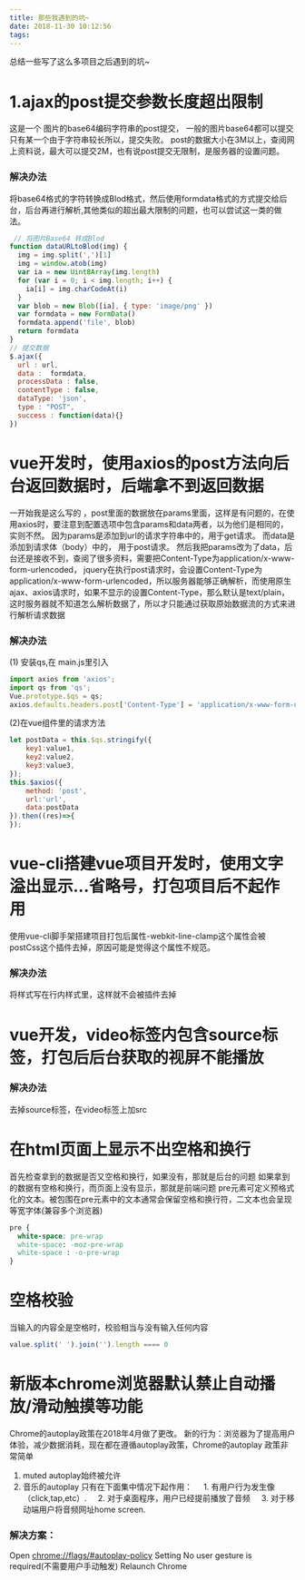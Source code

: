 ```yaml
---
title: 那些我遇到的坑~
date: 2018-11-30 10:12:56
tags:
---
```

总结一些写了这么多项目之后遇到的坑~
<!-- more -->
# 1.ajax的post提交参数长度超出限制
这是一个 图片的base64编码字符串的post提交，
一般的图片base64都可以提交
只有某一个由于字符串较长所以，提交失败。
post的数据大小在3M以上，查阅网上资料说，最大可以提交2M，也有说post提交无限制，是服务器的设置问题。
### 解决办法
将base64格式的字符转换成Blod格式，然后使用formdata格式的方式提交给后台，后台再进行解析,其他类似的超出最大限制的问题，也可以尝试这一类的做法。
```js
 // 将图片Base64 转成Blod
function dataURLtoBlod(img) {
  img = img.split(',')[1]
  img = window.atob(img)
  var ia = new Uint8Array(img.length)
  for (var i = 0; i < img.length; i++) {
    ia[i] = img.charCodeAt(i)
  }
  var blob = new Blob([ia], { type: 'image/png' })
  var formdata = new FormData()
  formdata.append('file', blob)
  return formdata
}
// 提交数据
$.ajax({
  url : url,
  data :  formdata,
  processData : false, 
  contentType : false, 
  dataType: 'json',
  type : "POST",
  success : function(data){}
})
```
# vue开发时，使用axios的post方法向后台返回数据时，后端拿不到返回数据
一开始我是这么写的 ，post里面的数据放在params里面，这样是有问题的，在使用axios时，要注意到配置选项中包含params和data两者，以为他们是相同的，实则不然。 
因为params是添加到url的请求字符串中的，用于get请求。
而data是添加到请求体（body）中的， 用于post请求。
然后我把params改为了data，后台还是接收不到，查阅了很多资料，需要把Content-Type为application/x-www-form-urlencoded，
jquery在执行post请求时，会设置Content-Type为application/x-www-form-urlencoded，所以服务器能够正确解析，而使用原生ajax、axios请求时，如果不显示的设置Content-Type，那么默认是text/plain，这时服务器就不知道怎么解析数据了，所以才只能通过获取原始数据流的方式来进行解析请求数据
### 解决办法
(1) 安装qs,在 main.js里引入
```js
import axios from 'axios';
import qs from 'qs';
Vue.prototype.$qs = qs;
axios.defaults.headers.post['Content-Type'] = 'application/x-www-form-urlencoded';
```
(2)在vue组件里的请求方法
```js
let postData = this.$qs.stringify({
    key1:value1,
    key2:value2,
    key3:value3,
});
this.$axios({
    method: 'post',
    url:'url',
    data:postData
}).then((res)=>{
});
```
# vue-cli搭建vue项目开发时，使用文字溢出显示...省略号，打包项目后不起作用
使用vue-cli脚手架搭建项目打包后属性-webkit-line-clamp这个属性会被postCss这个插件去掉，原因可能是觉得这个属性不规范。
### 解决办法
将样式写在行内样式里，这样就不会被插件去掉
# vue开发，video标签内包含source标签，打包后后台获取的视屏不能播放
### 解决办法
去掉source标签，在video标签上加src
# 在html页面上显示不出空格和换行
首先检查拿到的数据是否又空格和换行，如果没有，那就是后台的问题
如果拿到的数据有空格和换行，而页面上没有显示，那就是前端问题
pre元素可定义预格式化的文本。被包围在pre元素中的文本通常会保留空格和换行符，二文本也会呈现等宽字体(兼容多个浏览器)
```css
pre {
  white-space: pre-wrap
  white-space: -moz-pre-wrap
  white-space : -o-pre-wrap
}
```
# 空格校验
当输入的内容全是空格时，校验相当与没有输入任何内容
```js
value.split(' ').join('').length ==== 0
```
# 新版本chrome浏览器默认禁止自动播放/滑动触摸等功能
Chrome的autoplay政策在2018年4月做了更改。
新的行为：浏览器为了提高用户体验，减少数据消耗，现在都在遵循autoplay政策，Chrome的autoplay 政策非常简单
1. muted autoplay始终被允许
2. 音乐的autoplay 只有在下面集中情况下起作用：
    1. 有用户行为发生像（click,tap,etc）.
    2. 对于桌面程序，用户已经提前播放了音频
    3. 对于移动端用户将音频网址home screen.
### 解决方案：
Open <a href = 'chrome://flags/#autoplay-policy'>chrome://flags/#autoplay-policy</a>
Setting No user gesture is required(不需要用户手动触发)
Relaunch Chrome